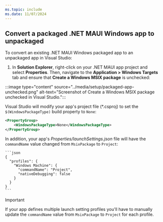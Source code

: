 ```yaml
---
ms.topic: include
ms.date: 11/07/2024
---
```


## Convert a packaged .NET MAUI Windows app to unpackaged

To convert an existing .NET MAUI Windows packaged app to an unpackaged app in Visual Studio:

1. In **Solution Explorer**, right-click on your .NET MAUI app project and select **Properties**. Then, navigate to the **Application > Windows Targets** tab and ensure that **Create a Windows MSIX package** is unchecked:

:::image type="content" source="../media/setup/packaged-app-unchecked.png" alt-text="Screenshot of Create a Windows MSIX package unchecked in Visual Studio.":::

Visual Studio will modify your app's project file (*.csproj) to set the `$(WindowsPackageType)` build property to `None`:

```xml
<PropertyGroup>
    <WindowsPackageType>None</WindowsPackageType>
</PropertyGroup>
```

In addition, your app's *Properties/launchSettings.json* file will have the `commandName` value changed from `MsixPackage` to `Project`:

    ```json
    {
      "profiles": {
        "Windows Machine": {
          "commandName": "Project",
          "nativeDebugging": false
        }
      }
    }
    ```

> [!IMPORTANT]
> If your app defines multiple launch setting profiles you'll have to manually update the `commandName` value from `MsixPackage` to `Project` for each profile.

